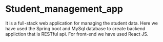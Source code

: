 # Student_management_app

It is a full-stack web application for managing the student data.
Here we have used the Spring boot and MySql database to create backend appliction that is RESTful api.
For front-end we have used React JS.
